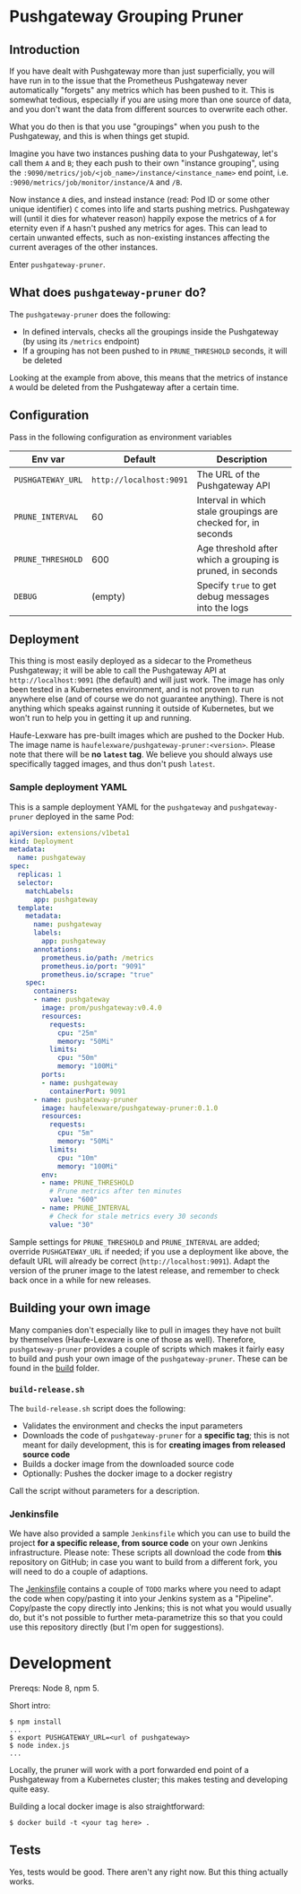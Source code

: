 # Pushgateway Grouping Pruner

## Introduction

If you have dealt with Pushgateway more than just superficially, you will have run in to the issue that the Prometheus Pushgateway never automatically "forgets" any metrics which has been pushed to it. This is somewhat tedious, especially if you are using more than one source of data, and you don't want the data from different sources to overwrite each other.

What you do then is that you use "groupings" when you push to the Pushgateway, and this is when things get stupid.

Imagine you have two instances pushing data to your Pushgateway, let's call them `A` and `B`; they each push to their own "instance grouping", using the `:9090/metrics/job/<job_name>/instance/<instance_name>` end point, i.e. `:9090/metrics/job/monitor/instance/A` and `/B`.

Now instance `A` dies, and instead instance (read: Pod ID or some other unique identifier) `C` comes into life and starts pushing metrics. Pushgateway will (until it dies for whatever reason) happily expose the metrics of `A` for eternity even if `A` hasn't pushed any metrics for ages. This can lead to certain unwanted effects, such as non-existing instances affecting the current averages of the other instances.

Enter `pushgateway-pruner`.

## What does `pushgateway-pruner` do?

The `pushgateway-pruner` does the following:

* In defined intervals, checks all the groupings inside the Pushgateway (by using its `/metrics` endpoint)
* If a grouping has not been pushed to in `PRUNE_THRESHOLD` seconds, it will be deleted

Looking at the example from above, this means that the metrics of instance `A` would be deleted from the Pushgateway after a certain time.

## Configuration

Pass in the following configuration as environment variables

Env var | Default | Description
--------|---------|------------
`PUSHGATEWAY_URL` | `http://localhost:9091` | The URL of the Pushgateway API
`PRUNE_INTERVAL` | 60 | Interval in which stale groupings are checked for, in seconds
`PRUNE_THRESHOLD` | 600 | Age threshold after which a grouping is pruned, in seconds
`DEBUG` | (empty) | Specify `true` to get debug messages into the logs

## Deployment

This thing is most easily deployed as a sidecar to the Prometheus Pushgateway; it will be able to call the Pushgateway API at `http://localhost:9091` (the default) and will just work. The image has only been tested in a Kubernetes environment, and is not proven to run anywhere else (and of course we do not guarantee anything). There is not anything which speaks against running it outside of Kubernetes, but we won't run to help you in getting it up and running.

Haufe-Lexware has pre-built images which are pushed to the Docker Hub. The image name is `haufelexware/pushgateway-pruner:<version>`. Please note that there will be **no `latest` tag**. We believe you should always use specifically tagged images, and thus don't push `latest`.

### Sample deployment YAML

This is a sample deployment YAML for the `pushgateway` and `pushgateway-pruner` deployed in the same Pod:

```yaml
apiVersion: extensions/v1beta1
kind: Deployment
metadata:
  name: pushgateway
spec:
  replicas: 1
  selector:
    matchLabels:
      app: pushgateway
  template:
    metadata:
      name: pushgateway
      labels:
        app: pushgateway
      annotations:
        prometheus.io/path: /metrics
        prometheus.io/port: "9091"
        prometheus.io/scrape: "true"      
    spec:
      containers:
      - name: pushgateway
        image: prom/pushgateway:v0.4.0
        resources:
          requests:
            cpu: "25m"
            memory: "50Mi"
          limits:
            cpu: "50m"
            memory: "100Mi"
        ports:
        - name: pushgateway
          containerPort: 9091
      - name: pushgateway-pruner
        image: haufelexware/pushgateway-pruner:0.1.0
        resources:
          requests:
            cpu: "5m"
            memory: "50Mi"
          limits:
            cpu: "10m"
            memory: "100Mi"
        env:
        - name: PRUNE_THRESHOLD
          # Prune metrics after ten minutes
          value: "600"
        - name: PRUNE_INTERVAL
          # Check for stale metrics every 30 seconds
          value: "30"
```

Sample settings for `PRUNE_THRESHOLD` and `PRUNE_INTERVAL` are added; override `PUSHGATEWAY_URL` if needed; if you use a deployment like above, the default URL will already be correct (`http://localhost:9091`). Adapt the version of the pruner image to the latest release, and remember to check back once in a while for new releases.

## Building your own image

Many companies don't especially like to pull in images they have not built by themselves (Haufe-Lexware is one of those as well). Therefore, `pushgateway-pruner` provides a couple of scripts which makes it fairly easy to build and push your own image of the `pushgateway-pruner`. These can be found in the [build](build) folder.

### `build-release.sh`

The `build-release.sh` script does the following:

* Validates the environment and checks the input parameters
* Downloads the code of `pushgateway-pruner` for a **specific tag**; this is not meant for daily development, this is for **creating images from released source code**
* Builds a docker image from the downloaded source code
* Optionally: Pushes the docker image to a docker registry

Call the script without parameters for a description.

### Jenkinsfile

We have also provided a sample `Jenkinsfile` which you can use to build the project **for a specific release, from source code** on your own Jenkins infrastructure. Please note: These scripts all download the code from **this** repository on GitHub; in case you want to build from a different fork, you will need to do a couple of adaptions.

The [Jenkinsfile](build/Jenkinsfile) contains a couple of `TODO` marks where you need to adapt the code when copy/pasting it into your Jenkins system as a "Pipeline". Copy/paste the copy directly into Jenkins; this is not what you would usually do, but it's not possible to further meta-parametrize this so that you could use this repository directly (but I'm open for suggestions).

# Development

Prereqs: Node 8, npm 5.

Short intro:

```
$ npm install
...
$ export PUSHGATEWAY_URL=<url of pushgateway>
$ node index.js
...
```

Locally, the pruner will work with a port forwarded end point of a Pushgateway from a Kubernetes cluster; this makes testing and developing quite easy.

Building a local docker image is also straightforward:

```
$ docker build -t <your tag here> .
```

## Tests

Yes, tests would be good. There aren't any right now. But this thing actually works.
